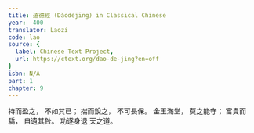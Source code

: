 ```yaml
---
title: 道德經 (Dàodéjīng) in Classical Chinese
year: -400
translator: Laozi
code: lao
source: {
  label: Chinese Text Project,
  url: https://ctext.org/dao-de-jing?en=off
}
isbn: N/A
part: 1
chapter: 9
---
```

持而盈之，
不如其已；
揣而銳之，
不可長保。
金玉滿堂，
莫之能守；
富貴而驕，
自遺其咎。
功遂身退
天之道。